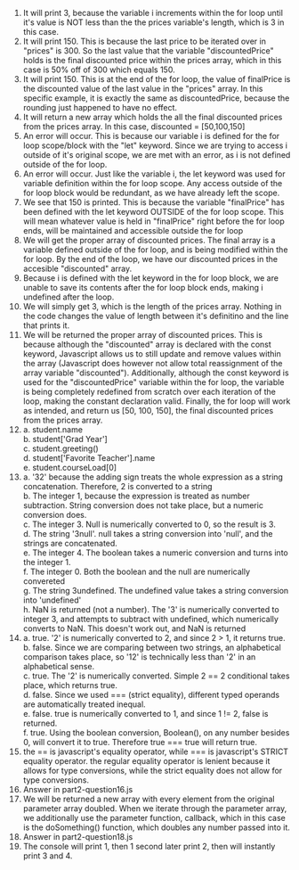 1. It will print 3, because the variable i increments within the for loop until it's value is NOT less than the the prices variable's length, which is 3 in this case. 
2. It will print 150. This is because the last price to be iterated over in "prices" is 300. So the last value that the variable "discountedPrice" holds is the final discounted price within the prices array, which in this case is 50% off of 300 which equals 150.
3. It will print 150. This is at the end of the for loop, the value of finalPrice is the discounted value of the last value in the "prices" array. In this specific example, it is exactly the same as discountedPrice, because the rounding just happened to have no effect.
4. It will return a new array which holds the all the final discounted prices from the prices array. In this case, discounted = [50,100,150]
5. An error will occur. This is because our variable i is defined for the for loop scope/block with the "let" keyword. Since we are trying to access i outside of it's original scope, we are met with an error, as i is not defined outside of the for loop.
6. An error will occur. Just like the variable i, the let keyword was used for variable definition within the for loop scope. Any access outside of the for loop block would be redundant, as we have already left the scope.
7. We see that 150 is printed. This is because the variable "finalPrice" has been defined with the let keyword OUTSIDE of the for loop scope. This will mean whatever value is held in "finalPrice" right before the for loop ends, will be maintained and accessible outside the for loop
8. We will get the proper array of discounted prices. The final array is a variable defined outside of the for loop, and is being modified within the for loop. By the end of the loop, we have our discounted prices in the accesible "discounted" array.
9. Because i is defined with the let keyword in the for loop block, we are unable to save its contents after the for loop block ends, making i undefined after the loop.
10. We will simply get 3, which is the length of the prices array. Nothing in the code changes the value of length between it's definitino and the line that prints it.
11. We will be returned the proper array of discounted prices. This is because although the "discounted" array is declared with the const keyword, Javascript allows us to still update and remove values within the array (Javascript does however not allow total reassignment of the array variable "discounted"). Additionally, although the const keyword is used for the "discountedPrice" variable within the for loop, the variable is being completely redefined from scratch over each iteration of the loop, making the constant declaration valid. Finally, the for loop will work as intended, and return us [50, 100, 150], the final discounted prices from the prices array.
12. a. student.name  
    b. student['Grad Year']  
    c. student.greeting()  
    d. student['Favorite Teacher'].name  
    e. student.courseLoad[0]  
13. a. '32' because the adding sign treats the whole expression as a string concatenation. Therefore, 2 is converted to a string  
    b.  The integer 1, because the expression is treated as number subtraction. String conversion does not take place, but a numeric conversion does.   
    c.  The integer 3. Null is numerically converted to 0, so the result is 3.  
    d.  The string '3null'. null takes a string conversion into 'null', and the strings are concatenated.  
    e.  The integer 4. The boolean takes a numeric conversion and turns into the integer 1.  
    f.  The integer 0. Both the boolean and the null are numerically convereted  
    g.  The string 3undefined. The undefined value takes a string conversion into 'undefined'  
    h.  NaN is returned (not a number). The '3' is numerically converted to integer 3, and attempts to subtract with undefined, which numerically converts to NaN. This doesn't work out, and NaN is returned    
14. a. true. '2' is numerically converted to 2, and since 2 > 1, it returns true.  
    b. false. Since we are comparing between two strings, an alphabetical comparison takes place, so '12' is technically less than '2' in an alphabetical sense.  
    c. true. The '2' is numerically converted. Simple  2 == 2 conditional takes place, which returns true.  
    d. false. Since we used === (strict equality), different typed operands are automatically treated inequal.  
    e. false. true is numerically converted to 1, and since 1 != 2, false is returned.  
    f. true. Using the boolean conversion, Boolean(), on any number besides 0, will convert it to true. Therefore true === true will return true.  
15. the == is javascript's equality operator, while === is javascript's STRICT equality operator. the regular equality operator is lenient because it allows for type conversions, while the strict equality does not allow for type conversions.
16. Answer in part2-question16.js
17. We will be returned a new array with every element from the original parameter array doubled. When we iterate through the parameter array, we additionally use the parameter function, callback, which in this case is the doSomething() function, which doubles any number passed into it.
18. Answer in part2-question18.js
19. The console will print 1, then 1 second later print 2, then will instantly print 3 and 4. 